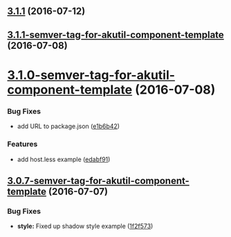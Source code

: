 <a name="3.1.1"></a>
## [3.1.1](https://bitbucket.org/atlassian/https://bitbucket.org/atlassian/atlaskit/compare/3.1.1-semver-tag-for-akutil-component-template...v3.1.1) (2016-07-12)



<a name="3.1.1-semver-tag-for-akutil-component-template"></a>
## [3.1.1-semver-tag-for-akutil-component-template](https://bitbucket.org/atlassian/https://bitbucket.org/atlassian/atlaskit/compare/3.1.0-semver-tag-for-akutil-component-template...3.1.1-semver-tag-for-akutil-component-template) (2016-07-08)



<a name="3.1.0-semver-tag-for-akutil-component-template"></a>
# [3.1.0-semver-tag-for-akutil-component-template](https://bitbucket.org/atlassian/https://bitbucket.org/atlassian/atlaskit/compare/3.0.7-semver-tag-for-akutil-component-template...3.1.0-semver-tag-for-akutil-component-template) (2016-07-08)


### Bug Fixes

* add URL to package.json ([e1b6b42](https://bitbucket.org/atlassian/https://bitbucket.org/atlassian/atlaskit/commits/e1b6b42))


### Features

* add host.less example ([edabf91](https://bitbucket.org/atlassian/https://bitbucket.org/atlassian/atlaskit/commits/edabf91))



<a name="3.0.7-semver-tag-for-akutil-component-template"></a>
## [3.0.7-semver-tag-for-akutil-component-template](https://bitbucket.org/atlassian/https://bitbucket.org/atlassian/atlaskit/compare/1f2f573...3.0.7-semver-tag-for-akutil-component-template) (2016-07-07)


### Bug Fixes

* **style:** Fixed up shadow style example ([1f2f573](https://bitbucket.org/atlassian/https://bitbucket.org/atlassian/atlaskit/commits/1f2f573))



